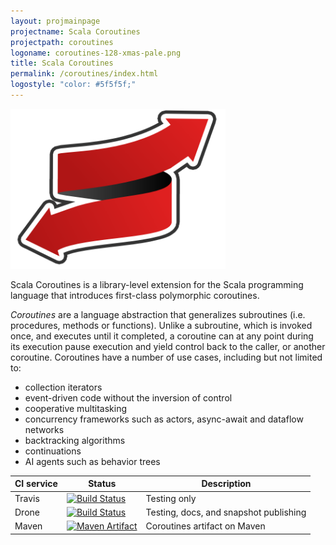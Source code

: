 ```yaml
---
layout: projmainpage
projectname: Scala Coroutines
projectpath: coroutines
logoname: coroutines-128-xmas-pale.png
title: Scala Coroutines
permalink: /coroutines/index.html
logostyle: "color: #5f5f5f;"
---
```



<img alt="Scala Coroutines" src="/resources/images/coroutines-512-xmas.png"
  height="256px"/>

Scala Coroutines is a library-level extension for the Scala programming language
that introduces first-class polymorphic coroutines.

*Coroutines* are a language abstraction that generalizes subroutines
(i.e. procedures, methods or functions).
Unlike a subroutine, which is invoked once, and executes until it completed,
a coroutine can at any point during its execution pause execution
and yield control back to the caller, or another coroutine.
Coroutines have a number of use cases, including but not limited to:

- collection iterators
- event-driven code without the inversion of control
- cooperative multitasking
- concurrency frameworks such as actors, async-await and dataflow networks
- backtracking algorithms
- continuations
- AI agents such as behavior trees

CI service         | Status | Description
-------------------|--------|------------
Travis             | [![Build Status](https://travis-ci.org/storm-enroute/coroutines.png?branch=master)](https://travis-ci.org/storm-enroute/coroutines) | Testing only
Drone              | [![Build Status](http://ci.storm-enroute.com:443/api/badges/storm-enroute/coroutines/status.svg)](http://ci.storm-enroute.com:443/storm-enroute/coroutines) | Testing, docs, and snapshot publishing
Maven              | [![Maven Artifact](https://img.shields.io/maven-central/v/com.storm-enroute/coroutines_2.11.svg)](http://mvnrepository.com/artifact/com.storm-enroute/coroutines_2.11) | Coroutines artifact on Maven
